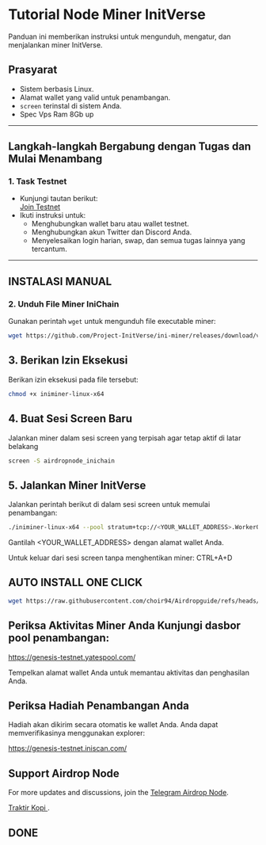 # Tutorial Node Miner InitVerse

Panduan ini memberikan instruksi untuk mengunduh, mengatur, dan menjalankan miner InitVerse.  

## Prasyarat  
- Sistem berbasis Linux.  
- Alamat wallet yang valid untuk penambangan.  
- `screen` terinstal di sistem Anda.  
- Spec Vps Ram 8Gb up
---

## Langkah-langkah Bergabung dengan Tugas dan Mulai Menambang  

### 1. Task Testnet
- Kunjungi tautan berikut:  
  [Join Testnet ](https://candy.inichain.com?invite=H35L1J2YTY4KC0I9GTKI461BM)  
- Ikuti instruksi untuk:  
  - Menghubungkan wallet baru atau wallet testnet.  
  - Menghubungkan akun Twitter dan Discord Anda.  
  - Menyelesaikan login harian, swap, dan semua tugas lainnya yang tercantum.  

---
## INSTALASI MANUAL

### 2. Unduh File Miner IniChain  
Gunakan perintah `wget` untuk mengunduh file executable miner:  
```bash  
wget https://github.com/Project-InitVerse/ini-miner/releases/download/v1.0.0/iniminer-linux-x64  
```
## 3. Berikan Izin Eksekusi
Berikan izin eksekusi pada file tersebut:
```bash
chmod +x iniminer-linux-x64  
```

## 4. Buat Sesi Screen Baru
Jalankan miner dalam sesi screen yang terpisah agar tetap aktif di latar belakang
```bash
screen -S airdropnode_inichain
```

## 5. Jalankan Miner InitVerse
Jalankan perintah berikut di dalam sesi screen untuk memulai penambangan:
```bash
./iniminer-linux-x64 --pool stratum+tcp://<YOUR_WALLET_ADDRESS>.Worker001@pool-core-testnet.inichain.com:32672  
```
Gantilah <YOUR_WALLET_ADDRESS> dengan alamat wallet Anda.

Untuk keluar dari sesi screen tanpa menghentikan miner:
CTRL+A+D

## AUTO INSTALL ONE CLICK
```bash
wget https://raw.githubusercontent.com/choir94/Airdropguide/refs/heads/main/Init.sh && chmod +x Init.sh && ./Init.sh

```

## Periksa Aktivitas Miner Anda Kunjungi dasbor pool penambangan:

https://genesis-testnet.yatespool.com/

Tempelkan alamat wallet Anda untuk memantau aktivitas dan penghasilan Anda.

## Periksa Hadiah Penambangan Anda
Hadiah akan dikirim secara otomatis ke wallet Anda.
Anda dapat memverifikasinya menggunakan explorer:

https://genesis-testnet.iniscan.com/

## Support Airdrop Node

For more updates and discussions, join the [Telegram Airdrop Node](https://t.me/airdrop_node).

[Traktir Kopi ](https://trakteer.id/AirdropNode/tip).

## DONE


